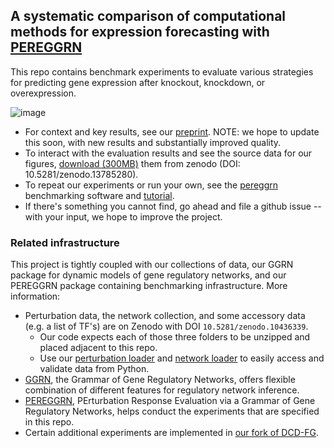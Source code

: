  ## A systematic comparison of computational methods for expression forecasting with [PEREGGRN](https://github.com/ekernf01/pereggrn) 
 
This repo contains benchmark experiments to evaluate various strategies for predicting gene expression after knockout, knockdown, or overexpression. 

![image](https://github.com/ekernf01/perturbation_benchmarking/assets/5271803/ae7a5c86-dca6-49be-b048-743f8e110a18)

- For context and key results, see our [preprint](https://www.biorxiv.org/content/10.1101/2023.07.28.551039v1). NOTE: we hope to update this soon, with new results and substantially improved quality.
- To interact with the evaluation results and see the source data for our figures, [download (300MB)](https://zenodo.org/records/13785280/files/evaluation_results.zip?download=1) them from zenodo (DOI: 10.5281/zenodo.13785280). 
- To repeat our experiments or run your own, see the [pereggrn](https://github.com/ekernf01/pereggrn) benchmarking software and [tutorial](https://github.com/ekernf01/pereggrn/blob/main/docs/tutorial.md).
- If there's something you cannot find, go ahead and file a github issue -- with your input, we hope to improve the project.

### Related infrastructure

This project is tightly coupled with our collections of data, our GGRN package for dynamic models of gene regulatory networks, and our PEREGGRN package containing benchmarking infrastructure. More information:

- Perturbation data, the network collection, and some accessory data (e.g. a list of TF's) are on Zenodo with DOI `10.5281/zenodo.10436339`.
    - Our code expects each of those three folders to be unzipped and placed adjacent to this repo.
    - Use our [perturbation loader](https://github.com/ekernf01/pereggrn_perturbations) and [network loader](https://github.com/ekernf01/pereggrn_networks) to easily access and validate data from Python.
- [GGRN](https://github.com/ekernf01/ggrn), the Grammar of Gene Regulatory Networks, offers flexible combination of different features for regulatory network inference.
- [PEREGGRN](https://github.com/ekernf01/pereggrn), PErturbation Response Evaluation via a Grammar of Gene Regulatory Networks, helps conduct the experiments that are specified in this repo.
- Certain additional experiments are implemented in [our fork of DCD-FG](https://github.com/ekernf01/dcdfg).


